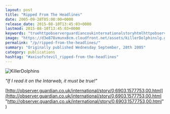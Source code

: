 ```yaml
---
layout: post
title: "Ripped From The Headlines"
date: 2005-09-28T05:00:00+0000
release_date: 2015-08-10T13:45:03+0000
lastmod: 2015-08-10T13:45:03+0000
keywords: "truehttpobserverguardiancoukinternationalstoryhtmlhttpobserverguardiancoukinternationalstoryhtml, httpobserverguardiancoukinternationalstoryhtml, intarweb, read, killerdolphinskillerdolphinsidif"
image: "https://d3e878vmunx8cm.cloudfront.net/assets/killerDolphinslg.gif"
permalink: "/p/ripped-from-the-headlines/"
summary: "Originally published Wednesday September, 28th 2005"
category: publications
hashtag: "#axisofstevil_ripped-from-the-headlines"
---
```


[id_1]: https://d3e878vmunx8cm.cloudfront.net/assets/killerDolphinslg.gif "KillerDolphins"
![KillerDolphins][id_1]

*"If I read it on the Intarweb, it must be true!"*

[http://observer.guardian.co.uk/international/story/0,6903,1577753,00.html](http://observer.guardian.co.uk/international/story/0,6903,1577753,00.html "http://observer.guardian.co.uk/international/story/0,6903,1577753,00.html")
